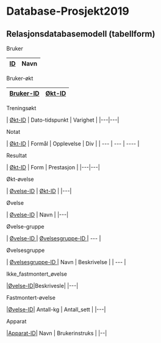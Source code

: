 # Database-Prosjekt2019


## Relasjonsdatabasemodell (tabellform)


Bruker

| <u>ID</u> | Navn |
|---|---|

Bruker-økt

| <u> Bruker-ID </u> | <u>Økt-ID</u> |
|---|---|


Treningsøkt

| <u>Økt-ID</u> | Dato-tidspunkt | Varighet |
|---|---|

Notat

| <u>Økt-ID</u> | Formål | Opplevelse | Div |
| --- | --- | ---- |

Resultat

| <u>Økt-ID</u> | Form | Prestasjon |
|---|---|

Økt-øvelse

| <u>Øvelse-ID</u> | <u>Økt-ID</u> |
|---|

Øvelse

| <u>Øvelse-ID</u> | Navn |
|---|

Øvelse-gruppe

| <u>  Øvelse-ID </u> | <u> Øvelsesgruppe-ID </u>
| --- |

Øvelsesgruppe

| <u> Øvelsesgruppe-ID </u> | Navn | Beskrivelse |
| --- |

Ikke_fastmontert_øvelse

|<u>Øvelse-ID</u>|Beskrivesle|
|---|

Fastmontert-øvelse

|<u>Øvelse-ID</u>| Antall-kg | Antall_sett |
|---|

Apparat

|<u>Apparat-ID</u>| Navn | Brukerinstruks |
|--|
